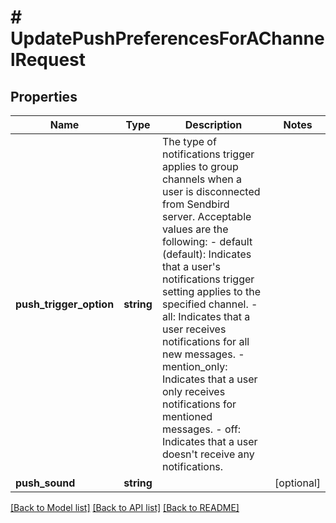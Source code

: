 # # UpdatePushPreferencesForAChannelRequest

## Properties

Name | Type | Description | Notes
------------ | ------------- | ------------- | -------------
**push_trigger_option** | **string** | The type of notifications trigger applies to group channels when a user is disconnected from Sendbird server. Acceptable values are the following: - default (default): Indicates that a user&#39;s notifications trigger setting applies to the specified channel. - all: Indicates that a user receives notifications for all new messages. - mention_only: Indicates that a user only receives notifications for mentioned messages. - off: Indicates that a user doesn&#39;t receive any notifications. |
**push_sound** | **string** |  | [optional]

[[Back to Model list]](../../README.md#models) [[Back to API list]](../../README.md#endpoints) [[Back to README]](../../README.md)
